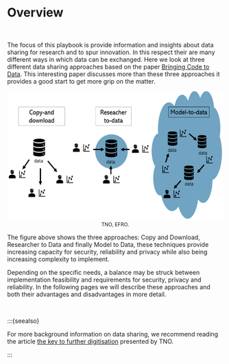 # Overview

</br>

The focus of this playbook is provide information and insights about data sharing for research and to spur innovation. In this respect their are many different ways in which data can be exchanged. Here we look at three different data sharing approaches based on the paper [Bringing Code to Data](https://pubmed.ncbi.nlm.nih.gov/32540846/). This  interesting paper discusses more than these three approaches it provides a good start to get more grip on the matter. 

<p align = "center">
<img src=".\_static\img\datastrategies.png" height="299" />
</br>
<small>TNO, EFRO.</small>
</p>

The figure above shows the three approaches: Copy and Download, Researcher to Data and finally Model to Data, these techniques provide increasing capacity for security, reliability and privacy while also being increasing complexity to implement. 

Depending on the specific needs, a balance may be struck between implementation feasibility and requirements for security, privacy and reliability. In the following pages we will describe these approaches and both their advantages and disadvantages in more detail.

</br>

:::{seealso}

For more background information on data sharing, we recommend reading the article [the key to further digitisation](https://www.tno.nl/en/focus-areas/information-communication-technology/roadmaps/data-sharing/) presented by TNO.

:::

